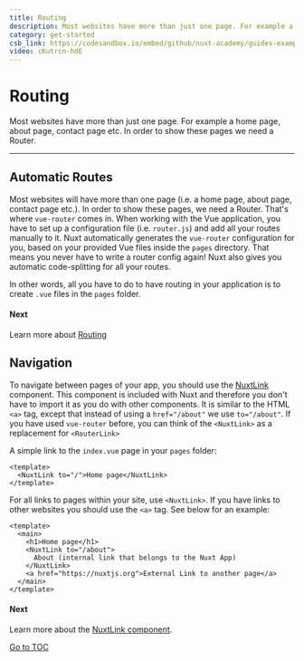 ```yaml
---
title: Routing
description: Most websites have more than just one page. For example a home page, about page, contact page etc. In order to show these pages we need a Router.
category: get-started
csb_link: https://codesandbox.io/embed/github/nuxt-academy/guides-examples/tree/master/01_get_started/02_routing?fontsize=14&hidenavigation=1&theme=dark
video: cKutrcn-hdE
---
```

# Routing

Most websites have more than just one page. For example a home page, about page, contact page etc. In order to show these pages we need a Router.

---

## Automatic Routes

Most websites will have more than one page (i.e. a home page, about page, contact page etc.). In order to show these pages, we need a Router. That's where `vue-router` comes in. When working with the Vue application, you have to set up a configuration file (i.e. `router.js`) and add all your routes manually to it. Nuxt automatically generates the `vue-router` configuration for you, based on your provided Vue files inside the `pages` directory. That means you never have to write a router config again! Nuxt also gives you automatic code-splitting for all your routes.

In other words, all you have to do to have routing in your application is to create `.vue` files in the `pages` folder.

#### Next
Learn more about [Routing](./features/file-system-routing)


## Navigation

To navigate between pages of your app, you should use the [NuxtLink](./features/nuxt-components#the-nuxtlink-component) component. This component is included with Nuxt and therefore you don't have to import it as you do with other components. It is similar to the HTML `<a>` tag, except that instead of using a `href="/about"` we use `to="/about"`. If you have used `vue-router` before, you can think of the `<NuxtLink>` as a replacement for `<RouterLink>`

A simple link to the `index.vue` page in your `pages` folder:

```html{}[pages/index.vue]
<template>
  <NuxtLink to="/">Home page</NuxtLink>
</template>
```

For all links to pages within your site, use `<NuxtLink>`. If you have links to other websites you should use the `<a>` tag. See below for an example:

```html{}[pages/index.vue]
<template>
  <main>
    <h1>Home page</h1>
    <NuxtLink to="/about">
      About (internal link that belongs to the Nuxt App)
    </NuxtLink>
    <a href="https://nuxtjs.org">External Link to another page</a>
  </main>
</template>
```

#### Next
Learn more about the [NuxtLink component](./features/nuxt-components#the-nuxtlink-component).

<span style='float: footnote;'><a href="../index.html#toc">Go to TOC</a></span>
